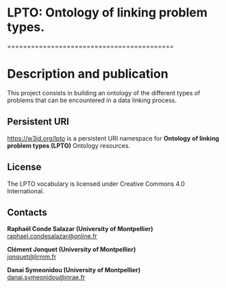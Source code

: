 # LPTO: Ontology of linking problem types. 
==========================================

# Description and publication 

This project consists in building an ontology of the different types of problems that can be encountered in a data linking process.  


## Persistent URI 
https://w3id.org/lpto is a persistent URI namespace for **Ontology of linking problem types (LPTO)** Ontology resources.


## License
The LPTO vocabulary is licensed under Creative Commons 4.0 International. 

## Contacts
**Raphaël Conde Salazar (University of Montpellier)**    
<raphael.condesalazar@online.fr> 

**Clément Jonquet (University of Montpellier)**  
<jonquet@lirmm.fr>  

**Danai Symeonidou (University of Montpellier)**  
<danai.symeonidou@inrae.fr>  